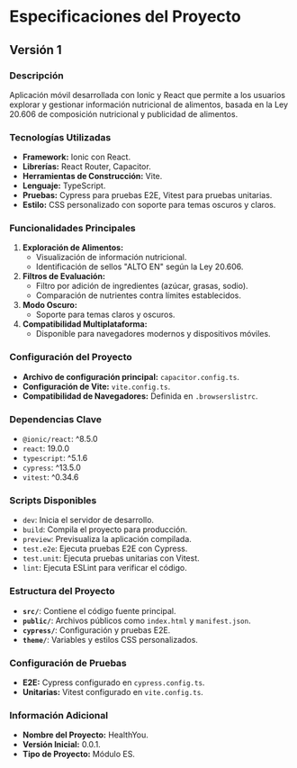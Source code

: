 # Especificaciones del Proyecto

## Versión 1

### Descripción

Aplicación móvil desarrollada con Ionic y React que permite a los usuarios explorar y gestionar información nutricional de alimentos, basada en la Ley 20.606 de composición nutricional y publicidad de alimentos.

### Tecnologías Utilizadas

- **Framework:** Ionic con React.
- **Librerías:** React Router, Capacitor.
- **Herramientas de Construcción:** Vite.
- **Lenguaje:** TypeScript.
- **Pruebas:** Cypress para pruebas E2E, Vitest para pruebas unitarias.
- **Estilo:** CSS personalizado con soporte para temas oscuros y claros.

### Funcionalidades Principales

1. **Exploración de Alimentos:**
   - Visualización de información nutricional.
   - Identificación de sellos "ALTO EN" según la Ley 20.606.
2. **Filtros de Evaluación:**
   - Filtro por adición de ingredientes (azúcar, grasas, sodio).
   - Comparación de nutrientes contra límites establecidos.
3. **Modo Oscuro:**
   - Soporte para temas claros y oscuros.
4. **Compatibilidad Multiplataforma:**
   - Disponible para navegadores modernos y dispositivos móviles.

### Configuración del Proyecto

- **Archivo de configuración principal:** `capacitor.config.ts`.
- **Configuración de Vite:** `vite.config.ts`.
- **Compatibilidad de Navegadores:** Definida en `.browserslistrc`.

### Dependencias Clave

- `@ionic/react`: ^8.5.0
- `react`: 19.0.0
- `typescript`: ^5.1.6
- `cypress`: ^13.5.0
- `vitest`: ^0.34.6

### Scripts Disponibles

- `dev`: Inicia el servidor de desarrollo.
- `build`: Compila el proyecto para producción.
- `preview`: Previsualiza la aplicación compilada.
- `test.e2e`: Ejecuta pruebas E2E con Cypress.
- `test.unit`: Ejecuta pruebas unitarias con Vitest.
- `lint`: Ejecuta ESLint para verificar el código.

### Estructura del Proyecto

- **`src/`**: Contiene el código fuente principal.
- **`public/`**: Archivos públicos como `index.html` y `manifest.json`.
- **`cypress/`**: Configuración y pruebas E2E.
- **`theme/`**: Variables y estilos CSS personalizados.

### Configuración de Pruebas

- **E2E:** Cypress configurado en `cypress.config.ts`.
- **Unitarias:** Vitest configurado en `vite.config.ts`.

### Información Adicional

- **Nombre del Proyecto:** HealthYou.
- **Versión Inicial:** 0.0.1.
- **Tipo de Proyecto:** Módulo ES.
